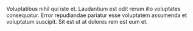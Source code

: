 Voluptatibus nihil qui iste et.
Laudantium est odit rerum illo voluptates consequatur.
Error repudiandae pariatur esse voluptatem assumenda et voluptatum suscipit.
Sit est ut at dolores rem est eum et.